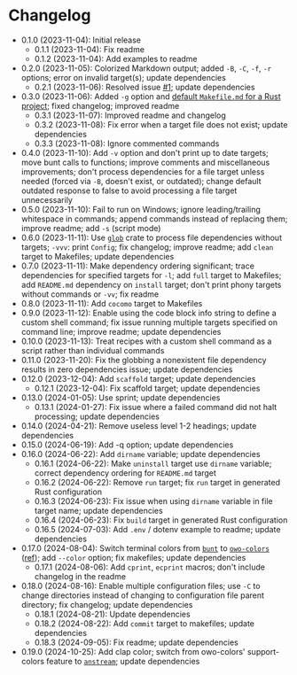 # Changelog

* 0.1.0 (2023-11-04): Initial release
    * 0.1.1 (2023-11-04): Fix readme
    * 0.1.2 (2023-11-04): Add examples to readme
* 0.2.0 (2023-11-05): Colorized Markdown output; added `-B`, `-C`, `-f`, `-r` options; error on invalid target(s); update dependencies
    * 0.2.1 (2023-11-06): Resolved issue [#1]; update dependencies
* 0.3.0 (2023-11-06): Added `-g` option and [default `Makefile.md` for a Rust project]; fixed changelog; improved readme
    * 0.3.1 (2023-11-07): Improved readme and changelog
    * 0.3.2 (2023-11-08): Fix error when a target file does not exist; update dependencies
    * 0.3.3 (2023-11-08): Ignore commented commands
* 0.4.0 (2023-11-10): Add `-v` option and don't print up to date targets; move bunt calls to functions; improve comments and miscellaneous improvements; don't process dependencies for a file target unless needed (forced via `-B`, doesn't exist, or outdated); change default outdated response to false to avoid processing a file target unnecessarily
* 0.5.0 (2023-11-10): Fail to run on Windows; ignore leading/trailing whitespace in commands; append commands instead of replacing them; improve readme; add `-s` (script mode)
* 0.6.0 (2023-11-11): Use [`glob`] crate to process file dependencies without targets; `-vvv`: print `Config`; fix changelog; improve readme; add `clean` target to Makefiles; update dependencies
* 0.7.0 (2023-11-11): Make dependency ordering significant; trace dependencies for specified targets for `-l`; add `full` target to Makefiles; add `README.md` dependency on `install` target; don't print phony targets without commands or `-vv`; fix readme
* 0.8.0 (2023-11-11): Add `cocomo` target to Makefiles
* 0.9.0 (2023-11-12): Enable using the code block info string to define a custom shell command; fix issue running multiple targets specified on command line; improve readme; update dependencies
* 0.10.0 (2023-11-13): Treat recipes with a custom shell command as a script rather than individual commands
* 0.11.0 (2023-11-20): Fix the globbing a nonexistent file dependency results in zero dependencies issue; update dependencies
* 0.12.0 (2023-12-04): Add `scaffold` target; update dependencies
    * 0.12.1 (2023-12-04): Fix scaffold target; update dependencies
* 0.13.0 (2024-01-05): Use sprint; update dependencies
    * 0.13.1 (2024-01-27): Fix issue where a failed command did not halt processing; update dependencies
* 0.14.0 (2024-04-21): Remove useless level 1-2 headings; update dependencies
* 0.15.0 (2024-06-19): Add -q option; update dependencies
* 0.16.0 (2024-06-22): Add `dirname` variable; update dependencies
    * 0.16.1 (2024-06-22): Make `uninstall` target use `dirname` variable; correct dependency ordering for `README.md` target
    * 0.16.2 (2024-06-22): Remove `run` target; fix `run` target in generated Rust configuration
    * 0.16.3 (2024-06-23): Fix issue when using `dirname` variable in file target name; update dependencies
    * 0.16.4 (2024-06-23): Fix `build` target in generated Rust configuration
    * 0.16.5 (2024-07-03): Add `.env` / dotenv example to readme; update dependencies
* 0.17.0 (2024-08-04): Switch terminal colors from [`bunt`] to [`owo-colors`] ([ref][rain-rust-cli-colors]); add `--color` option; fix makefiles; update dependencies
    * 0.17.1 (2024-08-06): Add `cprint`, `ecprint` macros; don't include changelog in the readme
* 0.18.0 (2024-08-16): Enable multiple configuration files; use `-C` to change directories instead of changing to configuration file parent directory; fix changelog; update dependencies
    * 0.18.1 (2024-08-21): Update dependencies
    * 0.18.2 (2024-08-22): Add `commit` target to makefiles; update dependencies
    * 0.18.3 (2024-09-05): Fix readme; update dependencies
* 0.19.0 (2024-10-25): Add clap color; switch from owo-colors' support-colors feature to [`anstream`]; update dependencies

[default `Makefile.md` for a Rust project]: styles/Makefile.rust.md
[#1]: https://github.com/qtfkwk/mkrs/issues/1
[`anstream`]: https://crates.io/crates/anstream
[`glob`]: https://crates.io/crates/glob
[`bunt`]: https://crates.io/crates/bunt
[`owo-colors`]: https://crates.io/crates/owo-colors
[rain-rust-cli-colors]: https://rust-cli-recommendations.sunshowers.io/managing-colors-in-rust.html

